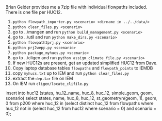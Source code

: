 
Brian Gelder provides me a 7zip file with individual flowpaths included.  There
is one file per HUC12.

1. `python flowpath_importer.py <scenario> <dirname in ../../data/>`
1. `python clear_files.py <scenario>`
1. go to ../mangen and run `python build_management.py <scenario>`
1. go to ../util and run `python make_dirs.py <scenario>`
1. `python flowpath2prj.py <scenario>`
1. `python prj2wepp.py <scenario>`
1. `python package_myhucs.py <scenario>`
1. go to ../cligen and run `python assign_climate_file.py <scenario>`
1. If new HUC12s are present, get an updated simplified HUC12 from Dave.
1. Copy laptop database tables `flowpaths` and `flowpath_points` to IEMDB
1. copy `myhucs.txt` up to IEM and run `python clear_files.py`
1. extract the `dep.tar` file on IEM
1. On IEM run `cligen/locate_clifile.py`

 insert into huc12
 (states, hu_12_name, huc_8, huc_12, simple_geom, geom, scenario)
 select states, name, huc_8, huc_12, st_geometryn(geom, 1),
 geom, 0 from p200 where huc_12 in
 	(select distinct huc_12 from flowpaths where huc_12 not in
 		(select huc_12 from huc12 where scenario = 0) and scenario = 0);
